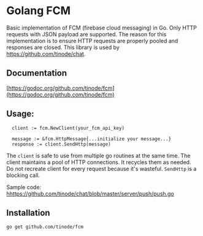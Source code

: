 # Golang FCM
Basic implementation of FCM (firebase cloud messaging) in Go. Only HTTP requests with JSON payload are supported. The reason for this implementation is to ensure HTTP requests are properly pooled and responses are closed.
This library is used by https://github.com/tinode/chat.

## Documentation

[https://godoc.org/github.com/tinode/fcm](https://godoc.org/github.com/tinode/fcm)

## Usage:

```
  client := fcm.NewClient(your_fcm_api_key)

  message := &fcm.HttpMessage{...initialize your message...}
  response := client.SendHttp(message)
```

The `client` is safe to use from multiple go routines at the same time. The client maintains a pool of HTTP connections. It recycles them as needed. Do not recreate client for every request because it's wasteful.
`SendHttp` is a blocking call. 

Sample code: [hhttps://github.com/tinode/chat/blob/master/server/push/push.go](https://github.com/tinode/chat/blob/master/server/push/push.go)

## Installation

```
go get github.com/tinode/fcm
```
